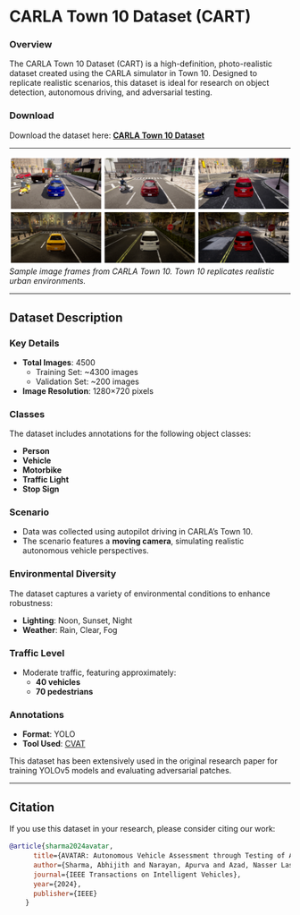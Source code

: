 # CARLA Town 10 Dataset (CART)

### **Overview**
The CARLA Town 10 Dataset (CART) is a high-definition, photo-realistic dataset created using the CARLA simulator in Town 10. Designed to replicate realistic scenarios, this dataset is ideal for research on object detection, autonomous driving, and adversarial testing.  

### **Download**  
Download the dataset here: [**CARLA Town 10 Dataset**](https://sharmaabhijith.github.io/CARLA_Town10_Dataset/)

---

![Sample image frames from the CARLA Town 10 (CART) dataset](static/images/catt.png)  
*Sample image frames from CARLA Town 10. Town 10 replicates realistic urban environments.*

---

## **Dataset Description**
### **Key Details**
- **Total Images**: 4500  
  - Training Set: ~4300 images  
  - Validation Set: ~200 images  
- **Image Resolution**: 1280×720 pixels  

### **Classes**  
The dataset includes annotations for the following object classes:
- **Person**  
- **Vehicle**  
- **Motorbike**  
- **Traffic Light**  
- **Stop Sign**  

### **Scenario**
- Data was collected using autopilot driving in CARLA’s Town 10.
- The scenario features a **moving camera**, simulating realistic autonomous vehicle perspectives.

### **Environmental Diversity**
The dataset captures a variety of environmental conditions to enhance robustness:
- **Lighting**: Noon, Sunset, Night  
- **Weather**: Rain, Clear, Fog  

### **Traffic Level**
- Moderate traffic, featuring approximately:  
  - **40 vehicles**  
  - **70 pedestrians**  

### **Annotations**
- **Format**: YOLO  
- **Tool Used**: [CVAT](https://www.cvat.ai/)  

This dataset has been extensively used in the original research paper for training YOLOv5 models and evaluating adversarial patches.

---

## **Citation**
If you use this dataset in your research, please consider citing our work:

```bibtex
@article{sharma2024avatar,
      title={AVATAR: Autonomous Vehicle Assessment through Testing of Adversarial Patches in Real-time},
      author={Sharma, Abhijith and Narayan, Apurva and Azad, Nasser Lashgarian and Fischmeister, Sebastian and Marksteiner, Stefan},
      journal={IEEE Transactions on Intelligent Vehicles},
      year={2024},
      publisher={IEEE}
    }
